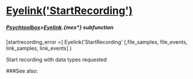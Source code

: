 # [Eyelink('StartRecording')](Eyelink-StartRecording) 
##### [Psychtoolbox](Psychtoolbox)>[Eyelink](Eyelink).{mex*} subfunction

[startrecording_error =] Eyelink('StartRecording' [,file_samples, file_events, link_samples, link_events] )

Start recording with data types requested  


###See also:

